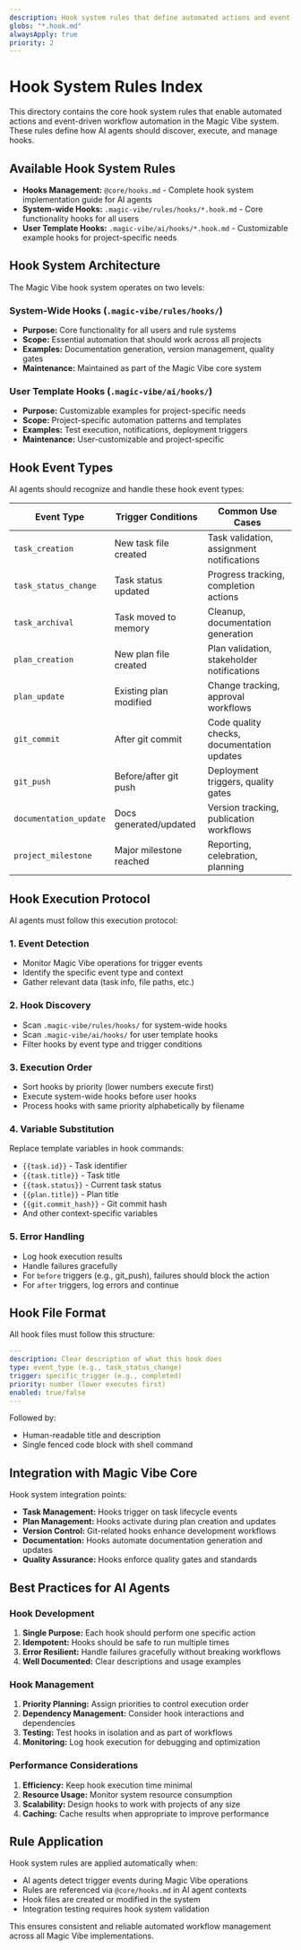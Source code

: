 ```yaml
---
description: Hook system rules that define automated actions and event-driven workflow automation for AI agents in the Magic Vibe system.
globs: "*.hook.md"
alwaysApply: true
priority: 2
---
```


# Hook System Rules Index

This directory contains the core hook system rules that enable automated actions and event-driven workflow automation in the Magic Vibe system. These rules define how AI agents should discover, execute, and manage hooks.

## Available Hook System Rules

- **Hooks Management:** `@core/hooks.md` - Complete hook system implementation guide for AI agents
- **System-wide Hooks:** `.magic-vibe/rules/hooks/*.hook.md` - Core functionality hooks for all users
- **User Template Hooks:** `.magic-vibe/ai/hooks/*.hook.md` - Customizable example hooks for project-specific needs

## Hook System Architecture

The Magic Vibe hook system operates on two levels:

### System-Wide Hooks (`.magic-vibe/rules/hooks/`)

- **Purpose:** Core functionality for all users and rule systems
- **Scope:** Essential automation that should work across all projects
- **Examples:** Documentation generation, version management, quality gates
- **Maintenance:** Maintained as part of the Magic Vibe core system

### User Template Hooks (`.magic-vibe/ai/hooks/`)

- **Purpose:** Customizable examples for project-specific needs
- **Scope:** Project-specific automation patterns and templates
- **Examples:** Test execution, notifications, deployment triggers
- **Maintenance:** User-customizable and project-specific

## Hook Event Types

AI agents should recognize and handle these hook event types:

| Event Type | Trigger Conditions | Common Use Cases |
|------------|-------------------|------------------|
| `task_creation` | New task file created | Task validation, assignment notifications |
| `task_status_change` | Task status updated | Progress tracking, completion actions |
| `task_archival` | Task moved to memory | Cleanup, documentation generation |
| `plan_creation` | New plan file created | Plan validation, stakeholder notifications |
| `plan_update` | Existing plan modified | Change tracking, approval workflows |
| `git_commit` | After git commit | Code quality checks, documentation updates |
| `git_push` | Before/after git push | Deployment triggers, quality gates |
| `documentation_update` | Docs generated/updated | Version tracking, publication workflows |
| `project_milestone` | Major milestone reached | Reporting, celebration, planning |

## Hook Execution Protocol

AI agents must follow this execution protocol:

### 1. Event Detection

- Monitor Magic Vibe operations for trigger events
- Identify the specific event type and context
- Gather relevant data (task info, file paths, etc.)

### 2. Hook Discovery

- Scan `.magic-vibe/rules/hooks/` for system-wide hooks
- Scan `.magic-vibe/ai/hooks/` for user template hooks
- Filter hooks by event type and trigger conditions

### 3. Execution Order

- Sort hooks by priority (lower numbers execute first)
- Execute system-wide hooks before user hooks
- Process hooks with same priority alphabetically by filename

### 4. Variable Substitution

Replace template variables in hook commands:

- `{{task.id}}` - Task identifier
- `{{task.title}}` - Task title
- `{{task.status}}` - Current task status
- `{{plan.title}}` - Plan title
- `{{git.commit_hash}}` - Git commit hash
- And other context-specific variables

### 5. Error Handling

- Log hook execution results
- Handle failures gracefully
- For `before` triggers (e.g., git_push), failures should block the action
- For `after` triggers, log errors and continue

## Hook File Format

All hook files must follow this structure:

```yaml
---
description: Clear description of what this hook does
type: event_type (e.g., task_status_change)
trigger: specific_trigger (e.g., completed)
priority: number (lower executes first)
enabled: true/false
---
```

Followed by:

- Human-readable title and description
- Single fenced code block with shell command

## Integration with Magic Vibe Core

Hook system integration points:

- **Task Management:** Hooks trigger on task lifecycle events
- **Plan Management:** Hooks activate during plan creation and updates
- **Version Control:** Git-related hooks enhance development workflows
- **Documentation:** Hooks automate documentation generation and updates
- **Quality Assurance:** Hooks enforce quality gates and standards

## Best Practices for AI Agents

### Hook Development

1. **Single Purpose:** Each hook should perform one specific action
2. **Idempotent:** Hooks should be safe to run multiple times
3. **Error Resilient:** Handle failures gracefully without breaking workflows
4. **Well Documented:** Clear descriptions and usage examples

### Hook Management

1. **Priority Planning:** Assign priorities to control execution order
2. **Dependency Management:** Consider hook interactions and dependencies
3. **Testing:** Test hooks in isolation and as part of workflows
4. **Monitoring:** Log hook execution for debugging and optimization

### Performance Considerations

1. **Efficiency:** Keep hook execution time minimal
2. **Resource Usage:** Monitor system resource consumption
3. **Scalability:** Design hooks to work with projects of any size
4. **Caching:** Cache results when appropriate to improve performance

## Rule Application

Hook system rules are applied automatically when:

- AI agents detect trigger events during Magic Vibe operations
- Rules are referenced via `@core/hooks.md` in AI agent contexts
- Hook files are created or modified in the system
- Integration testing requires hook system validation

This ensures consistent and reliable automated workflow management across all Magic Vibe implementations.
